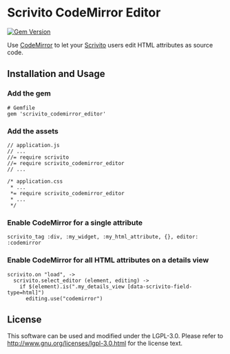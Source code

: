 # Scrivito CodeMirror Editor

[![Gem Version](https://badge.fury.io/rb/scrivito_codemirror_editor.svg)](https://badge.fury.io/rb/scrivito_codemirror_editor)

Use [CodeMirror](http://codemirror.net) to let your [Scrivito](https://scrivito.com) users edit HTML attributes as source code.


## Installation and Usage

### Add the gem

```
# Gemfile
gem 'scrivito_codemirror_editor'
```

### Add the assets

```
// application.js
// ...
//= require scrivito
//= require scrivito_codemirror_editor
// ...
```

```
/* application.css
 * ...
 *= require scrivito_codemirror_editor
 * ...
 */
```

### Enable CodeMirror for a single attribute

```
scrivito_tag :div, :my_widget, :my_html_attribute, {}, editor: :codemirror
```

### Enable CodeMirror for all HTML attributes on a details view

```
scrivito.on "load", ->
  scrivito.select_editor (element, editing) ->
    if $(element).is(".my_details_view [data-scrivito-field-type=html]")
      editing.use("codemirror")
```

## License

This software can be used and modified under the LGPL-3.0. Please refer to
http://www.gnu.org/licenses/lgpl-3.0.html for the license text.
